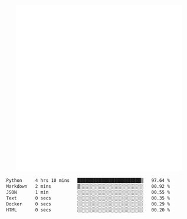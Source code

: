 <div align="center">
    <a href="https://konst.fish">
        <img src="https://raw.githubusercontent.com/konstfish/konstfish/master/fish.svg" alt="Logo" width="450"/>
    </a>
</div>

<!--START_SECTION:waka-->

```text
Python     4 hrs 10 mins   ████████████████████████▒   97.64 %
Markdown   2 mins          ▒░░░░░░░░░░░░░░░░░░░░░░░░   00.92 %
JSON       1 min           ░░░░░░░░░░░░░░░░░░░░░░░░░   00.55 %
Text       0 secs          ░░░░░░░░░░░░░░░░░░░░░░░░░   00.35 %
Docker     0 secs          ░░░░░░░░░░░░░░░░░░░░░░░░░   00.29 %
HTML       0 secs          ░░░░░░░░░░░░░░░░░░░░░░░░░   00.20 %
```

<!--END_SECTION:waka-->
